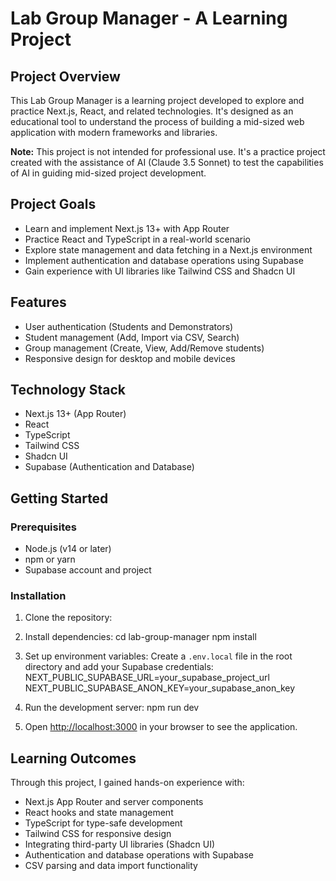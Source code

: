 # Lab Group Manager - A Learning Project

## Project Overview

This Lab Group Manager is a learning project developed to explore and practice Next.js, React, and related technologies. It's designed as an educational tool to understand the process of building a mid-sized web application with modern frameworks and libraries.

**Note:** This project is not intended for professional use. It's a practice project created with the assistance of AI (Claude 3.5 Sonnet) to test the capabilities of AI in guiding mid-sized project development.

## Project Goals

- Learn and implement Next.js 13+ with App Router
- Practice React and TypeScript in a real-world scenario
- Explore state management and data fetching in a Next.js environment
- Implement authentication and database operations using Supabase
- Gain experience with UI libraries like Tailwind CSS and Shadcn UI

## Features

- User authentication (Students and Demonstrators)
- Student management (Add, Import via CSV, Search)
- Group management (Create, View, Add/Remove students)
- Responsive design for desktop and mobile devices

## Technology Stack

- Next.js 13+ (App Router)
- React
- TypeScript
- Tailwind CSS
- Shadcn UI
- Supabase (Authentication and Database)

## Getting Started

### Prerequisites

- Node.js (v14 or later)
- npm or yarn
- Supabase account and project

### Installation

1. Clone the repository:

2. Install dependencies:
   cd lab-group-manager
   npm install

3. Set up environment variables:
   Create a `.env.local` file in the root directory and add your Supabase credentials:
   NEXT_PUBLIC_SUPABASE_URL=your_supabase_project_url
   NEXT_PUBLIC_SUPABASE_ANON_KEY=your_supabase_anon_key

4. Run the development server:
   npm run dev

5. Open [http://localhost:3000](http://localhost:3000) in your browser to see the application.

## Learning Outcomes

Through this project, I gained hands-on experience with:

- Next.js App Router and server components
- React hooks and state management
- TypeScript for type-safe development
- Tailwind CSS for responsive design
- Integrating third-party UI libraries (Shadcn UI)
- Authentication and database operations with Supabase
- CSV parsing and data import functionality

